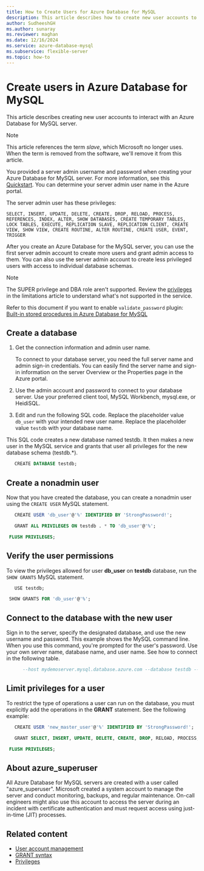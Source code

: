 ```yaml
---
title: How to Create Users for Azure Database for MySQL
description: This article describes how to create new user accounts to interact with an Azure Database for MySQL server.
author: SudheeshGH
ms.author: sunaray
ms.reviewer: maghan
ms.date: 12/16/2024
ms.service: azure-database-mysql
ms.subservice: flexible-server
ms.topic: how-to
---
```


# Create users in Azure Database for MySQL

This article describes creating new user accounts to interact with an Azure Database for MySQL server.

> [!NOTE]  
> This article references the term *slave*, which Microsoft no longer uses. When the term is removed from the software, we'll remove it from this article.

You provided a server admin username and password when creating your Azure Database for MySQL server. For more information, see this [Quickstart](quickstart-create-mysql-server-database-using-azure-portal.md). You can determine your server admin user name in the Azure portal.

The server admin user has these privileges:

`SELECT, INSERT, UPDATE, DELETE, CREATE, DROP, RELOAD, PROCESS, REFERENCES, INDEX, ALTER, SHOW DATABASES, CREATE TEMPORARY TABLES, LOCK TABLES, EXECUTE, REPLICATION SLAVE, REPLICATION CLIENT, CREATE VIEW, SHOW VIEW, CREATE ROUTINE, ALTER ROUTINE, CREATE USER, EVENT, TRIGGER`

After you create an Azure Database for the MySQL server, you can use the first server admin account to create more users and grant admin access to them. You can also use the server admin account to create less privileged users with access to individual database schemas.

> [!NOTE]  
> The SUPER privilege and DBA role aren't supported. Review the [privileges](concepts-limits.md#privileges--data-manipulation-support) in the limitations article to understand what's not supported in the service.
>  
> Refer to this document if you want to enable `validate_password` plugin: [Built-in stored procedures in Azure Database for MySQL](flexible-server/concepts-built-in-store-procedure.md#2-plugin-management)

## Create a database

1. Get the connection information and admin user name.

   To connect to your database server, you need the full server name and admin sign-in credentials. You can easily find the server name and sign-in information on the server Overview or the Properties page in the Azure portal.

1. Use the admin account and password to connect to your database server. Use your preferred client tool, MySQL Workbench, mysql.exe, or HeidiSQL.

1. Edit and run the following SQL code. Replace the placeholder value `db_user` with your intended new user name. Replace the placeholder value `testdb` with your database name.

This SQL code creates a new database named testdb. It then makes a new user in the MySQL service and grants that user all privileges for the new database schema (testdb.\*).

```sql
   CREATE DATABASE testdb;
 ```

## Create a nonadmin user

Now that you have created the database, you can create a nonadmin user using the ```CREATE USER``` MySQL statement.

```sql
   CREATE USER 'db_user'@'%' IDENTIFIED BY 'StrongPassword!';

   GRANT ALL PRIVILEGES ON testdb . * TO 'db_user'@'%';

 FLUSH PRIVILEGES;
 ```

## Verify the user permissions

To view the privileges allowed for user **db_user** on **testdb** database, run the ```SHOW GRANTS``` MySQL statement.

```sql
   USE testdb;

 SHOW GRANTS FOR 'db_user'@'%';
 ```

## Connect to the database with the new user

Sign in to the server, specify the designated database, and use the new username and password. This example shows the MySQL command line. When you use this command, you're prompted for the user's password. Use your own server name, database name, and user name. See how to connect in the following table.

```sql
      --host mydemoserver.mysql.database.azure.com --database testdb --user db_user -p
 ```

## Limit privileges for a user

To restrict the type of operations a user can run on the database, you must explicitly add the operations in the **GRANT** statement. See the following example:

```sql
   CREATE USER 'new_master_user'@'%' IDENTIFIED BY 'StrongPassword!';

   GRANT SELECT, INSERT, UPDATE, DELETE, CREATE, DROP, RELOAD, PROCESS, REFERENCES, INDEX, ALTER, SHOW DATABASES, CREATE TEMPORARY TABLES, LOCK TABLES, EXECUTE, REPLICATION SLAVE, REPLICATION CLIENT, CREATE VIEW, SHOW VIEW, CREATE ROUTINE, ALTER ROUTINE, CREATE USER, EVENT, TRIGGER ON *.* TO 'new_master_user'@'%' WITH GRANT OPTION;

 FLUSH PRIVILEGES;
 ```

## About azure_superuser

All Azure Database for MySQL servers are created with a user called "azure_superuser". Microsoft created a system account to manage the server and conduct monitoring, backups, and regular maintenance. On-call engineers might also use this account to access the server during an incident with certificate authentication and must request access using just-in-time (JIT) processes.

## Related content

- [User account management](https://dev.mysql.com/doc/refman/5.7/en/access-control.html)
- [GRANT syntax](https://dev.mysql.com/doc/refman/5.7/en/grant.html)
- [Privileges](https://dev.mysql.com/doc/refman/5.7/en/privileges-provided.html)
